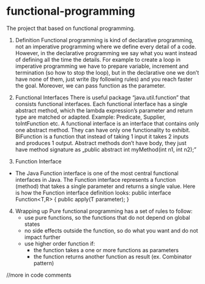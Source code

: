 # functional-programming
The project that based on functional programming.

1. Definition
	Functional programming is kind of declarative programming, not an imperative programming where we define every detail of a code. However, in the declarative programming we say what you want instead of defining all the time the details. For example to create a loop in imperative programming we have to prepare variable, increment and termination (so how to stop the loop), but in the declarative one we don’t have none of them, just write (by following rules) and you reach faster the goal. Moreover, we can pass function as the parameter.


2. Functional Interfaces
	There is useful package “java.util.function” that consists functional interfaces. Each functional interface has a single abstract method, which the lambda expression’s parameter and return type are matched or adapted. Example: Predicate, Supplier, toIntFunction etc.
	A functional interface is an interface that contains only one abstract method. They can have only one functionality to exhibit. BiFunction is a function that instead of taking 1 input it takes 2 inputs and produces 1 output.
	Abstract methods don’t have body, they just have method signature as 
„public abstract int myMethod(int n1, int n2);”


3. Function Interface
- The Java Function interface is one of the most central functional interfaces in Java. The Function interface represents a function (method) that takes a single parameter and returns a single value. Here is how the Function interface definition looks: 
	public interface Function<T,R> {
		public <R> apply(T parameter);
	}


4. Wrapping up
Pure functional programming has a set of rules to follow:
	- use pure functions, so the functions that do not depend on global states
	- no side effects outside the function, so do what you want and do not impact further
	- use higher order function if:
		- the function takes a one or more functions as parameters
		- the function returns another function as result (ex. Combinator pattern)


//more in code comments
